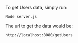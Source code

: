 To get Users data, simply run:

    Node server.js

The url to get the data would be:

    http://localhost:8080/getUsers

